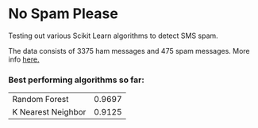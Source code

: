 # No Spam Please
Testing out various Scikit Learn algorithms to detect SMS spam.

The data consists of 3375 ham messages and 475 spam messages. More info [here.](https://archive.ics.uci.edu/ml/datasets/SMS+Spam+Collection)	

### Best performing algorithms so far:
<table>
	<tr>
		<td>
			Random Forest
		</td>
		<td>
			0.9697
		</td>
	</tr>
	<tr>
		<td>   
			K Nearest Neighbor 
		</td>
		<td>
		0.9125  
	</td>
	<tr>
</table>